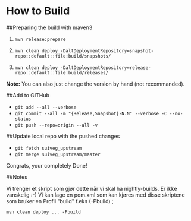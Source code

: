 # How to Build

##Preparing the build with maven3

1. ``mvn release:prepare``

1. ``mvn clean deploy -DaltDeploymentRepository=snapshot-repo::default::file:build/snapshots/``

1. ``mvn clean deploy -DaltDeploymentRepository=release-repo::default::file:build/releases/``

**Note:** You can also just change the version by hand (not recommanded).

##Add to GITHub
* ``git add --all --verbose``
* ``git commit --all -m "{Release,Snapshot}-N.N" --verbose -C --no-status``
* ``git push --repo=origin --all -v``


##Update local repo with the pushed changes
* ``git fetch suiveg_upstream``
* ``git merge suiveg_upstream/master``

Congrats, your completely Done!

##Notes

Vi trenger et skript som gjør dette når vi skal ha nightly-builds. Er ikke vanskelig :-) Vi kan lage en pom.xml som kan kjøres med disse skriptene som bruker en Profil "build" f.eks (-Pbuild) ;

``mvn clean deploy ... -Pbuild``
